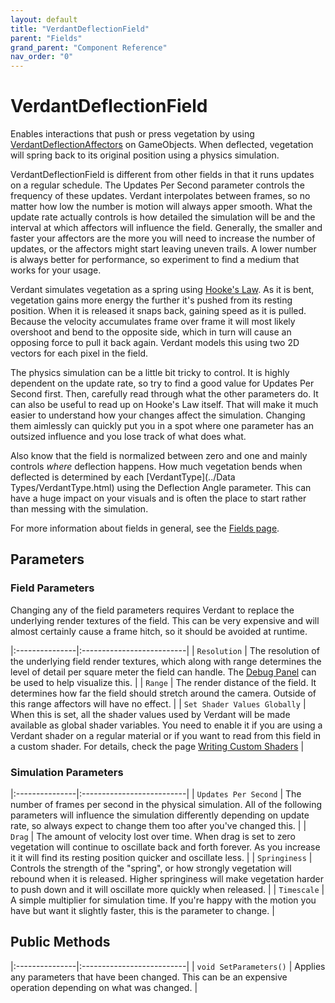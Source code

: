 ```yaml
---
layout: default
title: "VerdantDeflectionField"
parent: "Fields"
grand_parent: "Component Reference"
nav_order: "0"
---
```


# VerdantDeflectionField

Enables interactions that push or press vegetation by using [VerdantDeflectionAffectors](../Affectors/VerdantDeflectionAffector.html) on GameObjects. When deflected, vegetation will spring back to its original position using a physics simulation. 

VerdantDeflectionField is different from other fields in that it runs updates on a regular schedule. The Updates Per Second parameter controls the frequency of these updates. Verdant interpolates between frames, so no matter how low the number is motion will always apper smooth. What the update rate actually controls is how detailed the simulation will be and the interval at which affectors will influence the field. Generally, the smaller and faster your affectors are the more you will need to increase the number of updates, or the affectors might start leaving uneven trails. A lower number is always better for performance, so experiment to find a medium that works for your usage. 

Verdant simulates vegetation as a spring using [Hooke's Law](https://en.wikipedia.org/wiki/Hooke%27s_law). As it is bent, vegetation gains more energy the further it's pushed from its resting position. When it is released it snaps back, gaining speed as it is pulled. Because the velocity accumulates frame over frame it will most likely overshoot and bend to the opposite side, which in turn will cause an opposing force to pull it back again. Verdant models this using two 2D vectors for each pixel in the field.

The physics simulation can be a little bit tricky to control. It is highly dependent on the update rate, so try to find a good value for Updates Per Second first. Then, carefully read through what the other parameters do. It can also be useful to read up on Hooke's Law itself. That will make it much easier to understand how your changes affect the simulation. Changing them aimlessly can quickly put you in a spot where one parameter has an outsized influence and you lose track of what does what.

Also know that the field is normalized between zero and one and mainly controls *where* deflection happens. How much vegetation bends when deflected is determined by each [VerdantType](../Data Types/VerdantType.html) using the Deflection Angle parameter. This can have a huge impact on your visuals and is often the place to start rather than messing with the simulation.

For more information about fields in general, see the [Fields page](index.html). 

## Parameters
 
### Field Parameters

Changing any of the field parameters requires Verdant to replace the underlying render textures of the field. This can be very expensive and will almost certainly cause a frame hitch, so it should be avoided at runtime.

|:---------------|:--------------------------|
| `Resolution` | The resolution of the underlying field render textures, which along with range determines the level of detail per square meter the field can handle. The [Debug Panel](../../UserGuide/DebugPanel.html) can be used to help visualize this. |
| `Range` | The render distance of the field. It determines how far the field should stretch around the camera. Outside of this range affectors will have no effect. |
| `Set Shader Values Globally` | When this is set, all the shader values used by Verdant will be made available as global shader variables. You need to enable it if you are using a Verdant shader on a regular material or if you want to read from this field in a custom shader. For details, check the page [Writing Custom Shaders]("../../UserGuide/WritingCustomShaders.html") |

### Simulation Parameters

|:---------------|:--------------------------|
| `Updates Per Second` | The number of frames per second in the physical simulation. All of the following parameters will influence the simulation differently depending on update rate, so always expect to change them too after you've changed this.   |
| `Drag` | The amount of velocity lost over time. When drag is set to zero vegetation will continue to oscillate back and forth forever. As you increase it it will find its resting position quicker and oscillate less. |
| `Springiness` | Controls the strength of the "spring", or how strongly vegetation will rebound when it is released. Higher springiness will make vegetation harder to push down and it will oscillate more quickly when released. |
| `Timescale` | A simple multiplier for simulation time. If you're happy with the motion you have but want it slightly faster, this is the parameter to change. |


## Public Methods

|:---------------|:--------------------------|
| `void SetParameters()` | Applies any parameters that have been changed. This can be an expensive operation depending on what was changed. |


